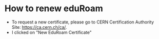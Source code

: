 # How to renew eduRoam
   - To request a new certificate, please go to CERN Certification Authority Site: https://ca.cern.ch/ca/.
   - I clicked on "New EduRoam Certificate"

